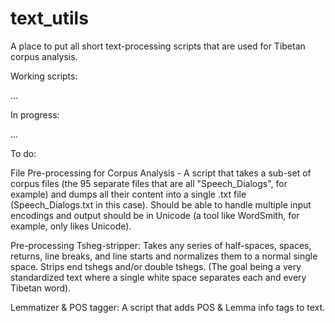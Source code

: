 # text_utils

A place to put all short text-processing scripts that are used for Tibetan corpus analysis.

Working scripts:

...

In progress:

...

To do:

File Pre-processing for Corpus Analysis - A script that takes a sub-set of corpus files (the 95 separate files that are all "Speech_Dialogs", for example) and dumps all their content into a single .txt file (Speech_Dialogs.txt in this case). Should be able to handle multiple input encodings and output should be in Unicode (a tool like WordSmith, for example, only likes Unicode). 

Pre-processing Tsheg-stripper: Takes any series of half-spaces, spaces, returns, line breaks, and line starts and normalizes them to a normal single space. Strips end tshegs and/or double tshegs. (The goal being a very standardized text where a single white space separates each and every Tibetan word).

Lemmatizer & POS tagger: A script that adds POS & Lemma info tags to text. 
